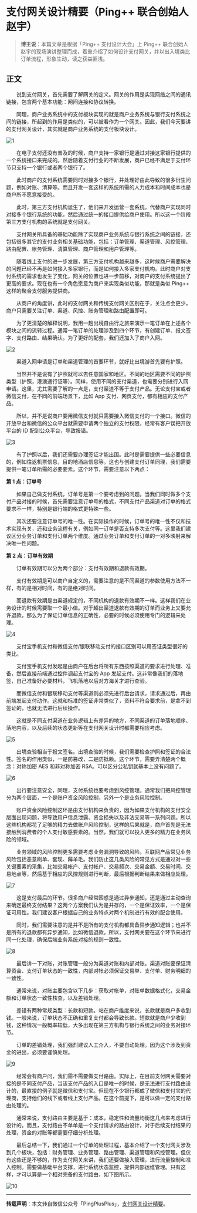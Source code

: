 # 支付网关设计精要（Ping++ 联合创始人 赵宇）

> **博主说**：本篇文章是根据「Ping++ 支付设计大会」上 Ping++ 联合创始人赵宇的现场演讲整理而成，着重介绍了如何设计支付网关，并以出入境类比订单流程，形象生动，读之获益匪浅。

## 正文


　　说到支付网关，首先需要了解网关的定义。网关的作用是实现网络之间的通讯链接，包含两个基本功能：网间连接和协议转换。 

　　同理，商户业务系统中的支付板块实现的就是商户业务系统与银行支付系统之间的链接，所起到的作用是类似的，可以被看作为一个网关。因此，我们今天要讲的支付网关设计，其实就是商户业务系统的支付板块设计。

![1](http://img.blog.csdn.net/20170730124919557)

　　在电子支付还没有普及的时候，商户支持一家银行是通过对接这家银行提供的一个系统接口来完成的。然后随着支付行业的不断发展，商户已经不满足于支付环节只支持一个银行或者两个银行了。

　　此时商户的支付系统需要同时对接多个银行，并处理好由此导致的很多衍生问题，例如对账、清算等。而且开发一套这样的系统所需的人力成本和时间成本也是商户所不愿意接受的。

　　此时，第三方支付机构诞生了，他们来开发运营一套系统，代替商户实现同时对接多个银行系统的功能，然后通过统一的接口提供给商户使用。所以这一个阶段第三方支付机构的系统就是支付网关。

　　支付网关所具备的基础功能除了实现商户业务系统与银行系统之间的链接，还包括很多其它的支付业务相关基础功能，包括：订单管理、渠道管理、风控管理、路由配置、帐务管理、清算管理、商户管理和用户管理等。

　　随着线上支付的进一步发展，第三方支付机构越来越多，这时候商户需要解决的问题已经不再是如何接入多家银行，而是如何接入多家支付机构。此时商户对支付系统的需求也发生了变化，网关的位置也进一步前移，对商户的支付系统提出了更高的要求。现在也有一个角色愿意为商户来实现类似功能，那就是类似 Ping++ 这样的聚合支付服务提供商。

　　从商户的角度讲，此时的支付网关和传统支付网关区别在于，关注点会更少，商户只需要关注订单、渠道、风控、账务管理和路由配置即可。

　　为了更清楚的解释说明，我用一趟出境自由行之旅来演示一笔订单在上述各个模块之间的流转过程。通常一笔订单的处理涉及到四个环节，有创建订单、报文签字、支付路由、结果确认。为了更好的配套，我们还加入了商户入网。

![2](http://img.blog.csdn.net/20170730124947332)

　　渠道入网申请是订单和渠道管理的首要环节，就好比出境游首先要有护照。

　　当然并不是说有了护照就可以去任意国家和地区。不同的地区需要不同的护照类型（护照，港澳通行证等）。同样，使用不同的支付渠道，也需要分别进行入网申请。这里，尤其需要了解的一点是，支付渠道不等于支付产品。无论支付宝或者微信支付，在不同的前端场景下，比如 App 支付、网页支付，都有相应的支付产品。

　　所以，并不是说商户要用微信支付就只需要接入微信支付的一个接口。微信的开放平台和微信的公众平台就需要申请两个独立的支付权限，经常有客户误把开放平台的 ID 配到公众平台，导致报错。

![3](http://img.blog.csdn.net/20170730125021553)

　　有了护照以后，我们还需要办理签证才能出国。此时是需要提供一些必要信息的，例如往返机票信息，目的地酒店信息等。这也与创建支付订单同理，我们需要提供一笔订单所需的必要要素。这个环节，需要注意以下两点：

 **第 1 点：订单号**

　　如果自己做支付系统，订单号是第一个要考虑到的问题。当我们同时做多个支付产品对接的时候，首先需要注意订单号的格式，不同支付产品渠道对订单的格式要求不一样，特别是银行端的格式更特殊一些。

　　其次还要注意订单号的唯一性。在实际操作的时候，订单号的唯一性不仅和技术实现有关，还和业务流程有关，例如同一订单是否支持多次支付等。这里我们建议区分业务订单和支付订单两个维度。通过业务订单和支付订单的一对多映射来解决唯一性问题。

**第 2 点：订单有效期**

　　订单有效期可以分为两个部分：支付有效期和退款有效期。

　　支付有效期是可以商户自定义的，需要注意的是不同渠道的参数使用方法不一样，有的是相对时间，有的是绝对时间。

　　而退款有效期是由渠道规定的，不同机构的退款有效期不一样。这样我们在业务设计的时候需要取一个最小值。对于超出渠道退款有效期的订单而业务上又要允许退款，那么为了保证订单信息的正确性，必要的时候必须使用专门的逻辑来处理。

![4](http://img.blog.csdn.net/20170730125049095)

　　支付宝手机支付和微信支付/银联移动支付的接口区别可以用签证类型很好的类比。

　　支付宝手机支付发起是由商户在后台将所有东西按照渠道的要求进行处理、准备，然后直接前端通过控件调起支付宝的 App 发起支付。这非常像我们的落地签，自己准备好必要材料，飞机落地以后对方海关才进行查验。

　　而微信支付和银联移动支付等渠道则必须先进行后台请求，请求通过后，再由前端发起支付动作。这就和标准的签证非常类似了，资料不符合要求前，是拿不到签证的，也就无法进行后续操作。

　　这就是不同支付渠道在业务逻辑上有差异的地方，不同渠道的订单落地顺序、落地内容，以及后续的状态更新等在支付网关设计时都需要相应考虑。

![5](http://img.blog.csdn.net/20170730125115520)

　　出境查验相当于报文签名。出境查验的时候，我们需要检查护照和签证的合法性。签名的作用类似，一是防篡改，二是防抵赖。这个环节，需要弄清楚两个概念：对称加密 AES 和非对称加密 RSA。可以区分公私钥就基本上没有问题了。

![6](http://img.blog.csdn.net/20170730125136283)

　　出行要注意安全，同理，支付系统也要考虑到风控管理。通常我们把风控管理分为两个层面，一个是账户资金风险控制，另外一个是业务风险控制。

　　账户资金风险控制这环是由支付机构来负责的，因为如果支付机构的支付安全层面出现问题，将导致用户信息泄露、资金损失以及非法交易等一系列问题。所以这些机构都花了足够的精力去做账户风险控制，这样的后果就是，商户首先是无法接触到消费者的个人支付敏感要素的。当然，我们就可以投入更多的精力在业务风险的领域。

　　业务领域的风险控制更多需要考虑业务漏洞导致的风险。互联网产品常见业务风险包括恶意刷单、套现、薅羊毛。我们防止这几类风险的常见方式是通过对一些关键要素的采集，比如交易帐户、支付帐户、交易频次、交易金额、交易时间、交易地点等，然后基于相应的风控规则进行判断，最后根据判断结果来做相应处理。

![7](http://img.blog.csdn.net/20170730125203774)

　　这是支付最后的环节。很多商户经常困惑是通过异步通知，还是通过主动查询来确定最终支付结果？这两个方案我们认为是并存的，一个是保证效率，一个是保证可用性。我们建议客户根据自己的业务特点对两个机制进行有效的配合使用。

　　同时，我们需要注意的是并不是所有的支付机构都具备异步通知逻辑；也并不是所有的退款都有异步通知，比如微信退款。所以，支付网关要在这个环节来进行同一化处理，确保后端业务系统对接的规则一致性。

![8](http://img.blog.csdn.net/20170730125223569)

　　最后讲一下对账，对账管理一般分为渠道对账和内部对账。渠道对账要保证清算资金、支付订单状态的一致性，内部对帐必须保证交易单、支付单、财务明细的一致性。

　　通常来说，对账主要包含以下几步：获取对帐单，对账单数据格式化，交易金额和订单状态一致性核查，以及差错处理。

　　差错有两种常规类型：长款和短款。站在商户维度来说，长款就是商户多收到钱。一般来说，订单状态不正确和重复支付都会导致长款。短款就是商户少收到钱，这种情况一般概率较低，大多出现在第三方机构与银行系统之间的业务对接环节。

　　订单的差错处理，我们强烈建议人工介入，不要自动处理。因为这个涉及到资金的进出，必须要谨慎处理。

![9](http://img.blog.csdn.net/20170730125240311)

　　经常会有商户问，我们需不需要做支付路由。实际上，在目前支付网关需要对接的是不同支付产品，当该支付产品的入口是唯一的时候，是无法进行支付路由设计的，最直接的例子就是微信和支付宝。但现在不少银行都成了微信和支付宝的代理商，支持他们的线下或者线上支付产品。在这个前提下，是可以做一定的支付路由处理的。

　　通常来说，支付路由主要是基于：成本，稳定性和流量均衡这几点来考虑进行设计的。而且，支付路由不单单是一个支付请求的路由设计，对于后续支付结果的处理，资金的对账等都需要仔细分析处理。

　　最后总结一下，我们通过一个订单的处理过程，基本介绍了一个支付网关涉及到几个板块，包括：财务管理、业务管理、路由管理、渠道管理和风控管理。但仅有这些还是不够的，作为支付网关来讲，我们还要做接入管理，进行流量控制和准入控制。需要做基础平台支撑，进行系统状态监控，提供内部运维管理。只有这样，才可以算是一个相对完备的支付路由，如下图所示。

![10](http://img.blog.csdn.net/20170730125303263)


----------

**转载声明**：本文转自微信公众号「PingPlusPlus」，[支付网关设计精要](http://mp.weixin.qq.com/s?__biz=MzA3MjQ1ODcxOQ==&mid=2652648289&idx=1&sn=789f462f48e39ef7e978c040d97884b3&chksm=84f69bd1b38112c7544a2aa2e4f99ec16d84e5c4f8c13ad0ee988bad749d8d559bb52367a968&mpshare=1&scene=23&srcid=0730iDlmmrOt6Hu340V1UBME#rd)。

